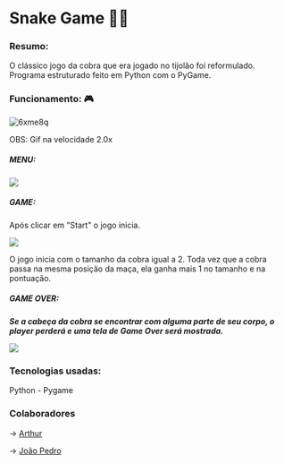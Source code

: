 # Snake Game 🍎🐍
<h3>Resumo:</h3>
<p>O clássico jogo da cobra que era jogado no tijolão foi reformulado. Programa estruturado feito em Python com o PyGame.</p>

<h3>Funcionamento: 🎮</h3>

![6xme8q](https://user-images.githubusercontent.com/110779984/196964938-fc33345e-cf0e-424e-841a-a86474098aea.gif)

<p>OBS: Gif na velocidade 2.0x</p>


<h5>MENU:</h5>
<img src=https://user-images.githubusercontent.com/110779984/196957662-1159f738-91ac-41f9-83c3-ecff3cdac9e3.png>

<h5>GAME:</h5>
<p>Após clicar em "Start" o jogo inicia.</p>

<img src=https://user-images.githubusercontent.com/110779984/196958588-3348e9d4-d9a8-4ade-bdfb-91cc9334e9d4.png>

<p>O jogo inicia com o tamanho da cobra igual a 2. Toda vez que a cobra passa na mesma posição da maça, ela ganha mais 1 no tamanho e na pontuação.</p>

<h5>GAME OVER:<h5>

<p>Se a cabeça da cobra se encontrar com alguma parte de seu corpo, o player perderá e uma tela de Game Over será mostrada.</p>

<img src=https://user-images.githubusercontent.com/110779984/196959912-f56fdab6-a240-4e00-8cd4-b751fcd4a587.png>

<h3>Tecnologias usadas:</h3>
<p>Python - Pygame</p>

<h3>Colaboradores</h3>
<p> -> <a href= https://github.com/arthurqueiroz4> Arthur </a></p>
<p> -> <a href= https://github.com/jppn123> João Pedro </a></p>
